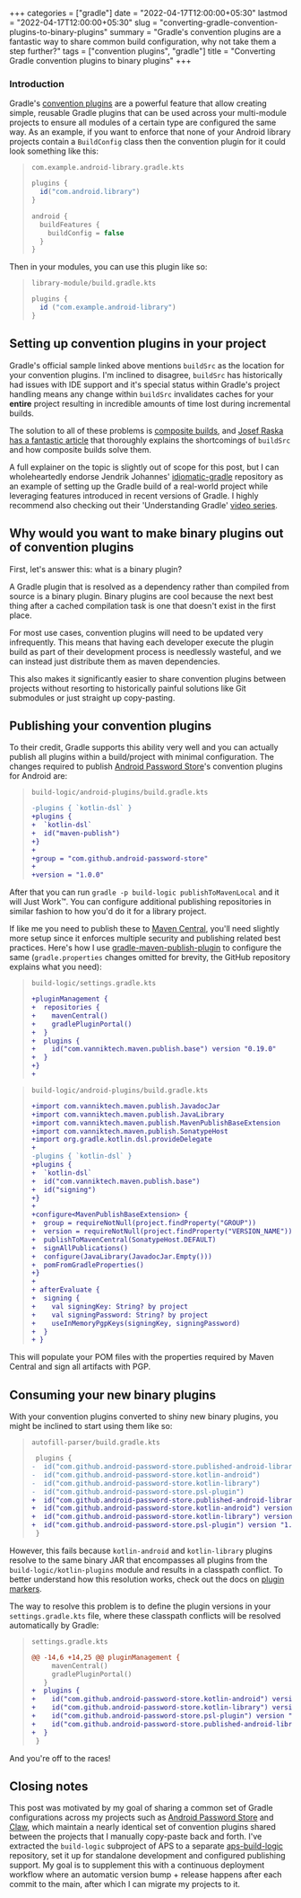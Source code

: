+++
categories = ["gradle"]
date = "2022-04-17T12:00:00+05:30"
lastmod = "2022-04-17T12:00:00+05:30"
slug = "converting-gradle-convention-plugins-to-binary-plugins"
summary = "Gradle's convention plugins are a fantastic way to share common build configuration, why not take them a step further?"
tags = ["convention plugins", "gradle"]
title = "Converting Gradle convention plugins to binary plugins"
+++

### Introduction

Gradle's [convention plugins] are a powerful feature that allow creating simple, reusable Gradle plugins that can be used across your multi-module projects to ensure all modules of a certain type are configured the same way. As an example, if you want to enforce that none of your Android library projects contain a `BuildConfig` class then the convention plugin for it could look something like this:

> `com.example.android-library.gradle.kts`
>
> ```groovy
> plugins {
>   id("com.android.library")
> }
>
> android {
>   buildFeatures {
>     buildConfig = false
>   }
> }
> ```

Then in your modules, you can use this plugin like so:

> `library-module/build.gradle.kts`
>
> ```groovy
> plugins {
>   id ("com.example.android-library")
> }
> ```

## Setting up convention plugins in your project

Gradle's official sample linked above mentions `buildSrc` as the location for your convention plugins. I'm inclined to disagree, `buildSrc` has historically had issues with IDE support and it's special status within Gradle's project handling means any change within `buildSrc` invalidates caches for your **entire** project resulting in incredible amounts of time lost during incremental builds.

The solution to all of these problems is [composite builds], and [Josef Raska has a fantastic article] that thoroughly explains the shortcomings of `buildSrc` and how composite builds solve them.

A full explainer on the topic is slightly out of scope for this post, but I can wholeheartedly endorse Jendrik Johannes' [idiomatic-gradle] repository as an example of setting up the Gradle build of a real-world project while leveraging features introduced in recent versions of Gradle. I highly recommend also checking out their 'Understanding Gradle' [video series].

## Why would you want to make binary plugins out of convention plugins

First, let's answer this: what is a binary plugin?

A Gradle plugin that is resolved as a dependency rather than compiled from source is a binary plugin. Binary plugins are cool because the next best thing after a cached compilation task is one that doesn't exist in the first place.

For most use cases, convention plugins will need to be updated very infrequently. This means that having each developer execute the plugin build as part of their development process is needlessly wasteful, and we can instead just distribute them as maven dependencies.

This also makes it significantly easier to share convention plugins between projects without resorting to historically painful solutions like Git submodules or just straight up copy-pasting.

## Publishing your convention plugins

To their credit, Gradle supports this ability very well and you can actually publish all plugins within a build/project with minimal configuration. The changes required to publish [Android Password Store]'s convention plugins for Android are:

> `build-logic/android-plugins/build.gradle.kts`
>
> ```diff
> -plugins { `kotlin-dsl` }
> +plugins {
> +  `kotlin-dsl`
> +  id("maven-publish")
> +}
> +
> +group = "com.github.android-password-store"
> +
> +version = "1.0.0"
> ```

After that you can run `gradle -p build-logic publishToMavenLocal` and it will Just Work:tm:. You can configure additional publishing repositories in similar fashion to how you'd do it for a library project.

If like me you need to publish these to [Maven Central], you'll need slightly more setup since it enforces multiple security and publishing related best practices. Here's how I use [gradle-maven-publish-plugin] to configure the same (`gradle.properties` changes omitted for brevity, the GitHub repository explains what you need):

> `build-logic/settings.gradle.kts`
>
> ```diff
> +pluginManagement {
> +  repositories {
> +    mavenCentral()
> +    gradlePluginPortal()
> +  }
> +  plugins {
> +    id("com.vanniktech.maven.publish.base") version "0.19.0"
> +  }
> +}
> +
> ```

> `build-logic/android-plugins/build.gradle.kts`
>
> ```diff
> +import com.vanniktech.maven.publish.JavadocJar
> +import com.vanniktech.maven.publish.JavaLibrary
> +import com.vanniktech.maven.publish.MavenPublishBaseExtension
> +import com.vanniktech.maven.publish.SonatypeHost
> +import org.gradle.kotlin.dsl.provideDelegate
> +
> -plugins { `kotlin-dsl` }
> +plugins {
> +  `kotlin-dsl`
> +  id("com.vanniktech.maven.publish.base")
> +  id("signing")
> +}
> +
> +configure<MavenPublishBaseExtension> {
> +  group = requireNotNull(project.findProperty("GROUP"))
> +  version = requireNotNull(project.findProperty("VERSION_NAME"))
> +  publishToMavenCentral(SonatypeHost.DEFAULT)
> +  signAllPublications()
> +  configure(JavaLibrary(JavadocJar.Empty()))
> +  pomFromGradleProperties()
> +}
> +
> + afterEvaluate {
> +  signing {
> +    val signingKey: String? by project
> +    val signingPassword: String? by project
> +    useInMemoryPgpKeys(signingKey, signingPassword)
> +  }
> + }
> ```

This will populate your POM files with the properties required by Maven Central and sign all artifacts with PGP.

## Consuming your new binary plugins

With your convention plugins converted to shiny new binary plugins, you might be inclined to start using them like so:

> `autofill-parser/build.gradle.kts`
>
> ```diff
>  plugins {
> -  id("com.github.android-password-store.published-android-library")
> -  id("com.github.android-password-store.kotlin-android")
> -  id("com.github.android-password-store.kotlin-library")
> -  id("com.github.android-password-store.psl-plugin")
> +  id("com.github.android-password-store.published-android-library") version "1.0.0"
> +  id("com.github.android-password-store.kotlin-android") version "1.0.0"
> +  id("com.github.android-password-store.kotlin-library") version "1.0.0"
> +  id("com.github.android-password-store.psl-plugin") version "1.0.0"
>  }
> ```

However, this fails because `kotlin-android` and `kotlin-library` plugins resolve to the same binary JAR that encompasses all plugins from the `build-logic/kotlin-plugins` module and results in a classpath conflict. To better understand how this resolution works, check out the docs on [plugin markers].

The way to resolve this problem is to define the plugin versions in your `settings.gradle.kts` file, where these classpath conflicts will be resolved automatically by Gradle:

> `settings.gradle.kts`
>
> ```diff
> @@ -14,6 +14,25 @@ pluginManagement {
>      mavenCentral()
>      gradlePluginPortal()
>    }
> +  plugins {
> +    id("com.github.android-password-store.kotlin-android") version "1.0.0"
> +    id("com.github.android-password-store.kotlin-library") version "1.0.0"
> +    id("com.github.android-password-store.psl-plugin") version "1.0.0"
> +    id("com.github.android-password-store.published-android-library") version "1.0.0"
> +  }
>  }
> ```

And you're off to the races!

## Closing notes

This post was motivated by my goal of sharing a common set of Gradle configurations across my projects such as [Android Password Store] and [Claw], which maintain a nearly identical set of convention plugins shared between the projects that I manually copy-paste back and forth. I've extracted the `build-logic` subproject of APS to a separate [aps-build-logic] repository, set it up for standalone development and configured publishing support. My goal is to supplement this with a continuous deployment workflow where an automatic version bump + release happens after each commit to the main, after which I can migrate my projects to it.

[convention plugins]: https://docs.gradle.org/current/samples/sample_convention_plugins.html
[composite builds]: https://docs.gradle.org/current/userguide/composite_builds.html
[josef raska has a fantastic article]: https://proandroiddev.com/stop-using-gradle-buildsrc-use-composite-builds-instead-3c38ac7a2ab3
[idiomatic-gradle]: https://github.com/jjohannes/idiomatic-gradle
[video series]: https://github.com/jjohannes/understanding-gradle#readme
[android password store]: https://msfjarvis.dev/aps
[maven central]: https://search.maven.org/
[gradle-maven-publish-plugin]: https://github.com/vanniktech/gradle-maven-publish-plugin
[plugin markers]: https://docs.gradle.org/current/userguide/plugins.html#sec:plugin_markers
[claw]: https://msfjarvis.dev/g/compose-lobsters
[aps-build-logic]: https://msfjarvis.dev/g/aps-build-logic
